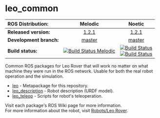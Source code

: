 # leo_common 

| ROS Distribution: | Melodic | Noetic |
|:---|:---:|:---:|
| **Released version:** | [1.2.1] | [1.2.1] |
| **Development branch:** | [master] | [master] | [master] |
| **Build status:** | [![Build Status Melodic](http://build.ros.org/job/Mdev__leo_common__ubuntu_bionic_amd64/badge/icon)](http://build.ros.org/job/Mdev__leo_common__ubuntu_bionic_amd64/) | [![Build Status](http://build.ros.org/job/Ndev__leo_common__ubuntu_focal_amd64/badge/icon)](http://build.ros.org/job/Ndev__leo_common__ubuntu_focal_amd64/) <br> [![Build Status](http://build.ros.org/job/Ndev_db__leo_common__debian_buster_amd64/badge/icon)](http://build.ros.org/job/Ndev_db__leo_common__debian_buster_amd64/)|

Common ROS packages for Leo Rover that will work no matter on what machine they were run in the ROS network. Usable for both the real robot operation and the simulation.

* [leo] - Metapackage for this repository.
* [leo_description] - Robot description (URDF model).
* [leo_teleop] - Scripts for robot's teleoperation.

Visit each package's ROS Wiki page for more information. \
For more information about the robot, visit [Robots/Leo Rover].

[leo]: http://wiki.ros.org/leo
[leo_description]: http://wiki.ros.org/leo_description
[leo_teleop]: http://wiki.ros.org/leo_teleop
[Robots/Leo Rover]: http://wiki.ros.org/Robots/Leo%20Rover
[1.2.1]: https://github.com/LeoRover/leo_common/tree/1.2.1
[master]: https://github.com/LeoRover/leo_common/tree/master

